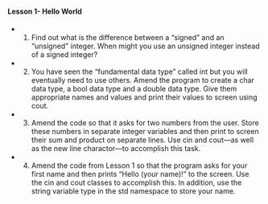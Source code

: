#### Lesson 1- Hello World
 - 1. Find out what is the difference between a “signed” and an “unsigned” integer. When might you
 use an unsigned integer instead of a signed integer?
 - 2. You have seen the “fundamental data type” called int but you will eventually need to use others.
 Amend the program to create a char data type, a bool data type and a double data type. Give
 them appropriate names and values and print their values to screen using cout.
 - 3. Amend the code so that it asks for two numbers from the user. Store these numbers in separate
 integer variables and then print to screen their sum and product on separate lines. Use cin and
 cout—as well as the new line charactor—to accomplish this task.
 - 4. Amend the code from Lesson 1 so that the program asks for your first name and then prints
 “Hello (your name)!” to the screen. Use the cin and cout classes to accomplish this. In
 addition, use the string variable type in the std namespace to store your name.

